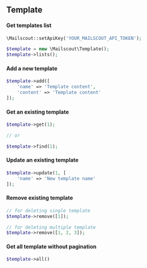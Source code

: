 ## Template

#### Get templates list

```php
\Mailscout::setApiKey('YOUR_MAILSCOUT_API_TOKEN');

$template = new \Mailscout\Template();
$template->lists();
```

#### Add a new template

```php
$template->add([
    'name' => 'Template content',
    'content' => 'Template content'
]);
```

#### Get an existing template

```php
$template->get(1);

// or

$template->find(1);
```

#### Update an existing template

```php
$template->update(1, [
    'name' => 'New template name'
]);
```

#### Remove existing template

```php
// for deleting single template
$template->remove([1]);

// for deleting multiple template
$template->remove([1, 2, 3]);
```

#### Get all template without pagination

```php
$template->all()
```